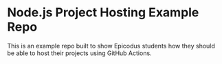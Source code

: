 # Node.js Project Hosting Example Repo

This is an example repo built to show Epicodus students how they should be able
to host their projects using GitHub Actions.